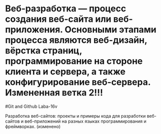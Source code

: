 Веб-разработка — процесс создания веб-сайта или веб-приложения. Основными этапами процесса являются веб-дизайн, вёрстка страниц, программирование на стороне клиента и сервера, а также конфигурирование веб-сервера.
Измененная ветка 2!!!
=======
#Git and Github Laba-16v

Разработка веб-сайтов: проекты и примеры кода для разработки
веб-сайтов и веб-приложений на разных языках программирования и
фреймворках.
(изменено)
